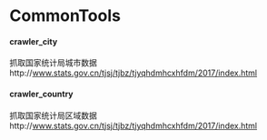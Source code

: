# CommonTools

#### crawler_city
抓取国家统计局城市数据http://www.stats.gov.cn/tjsj/tjbz/tjyqhdmhcxhfdm/2017/index.html

#### crawler_country
抓取国家统计局区域数据http://www.stats.gov.cn/tjsj/tjbz/tjyqhdmhcxhfdm/2017/index.html

